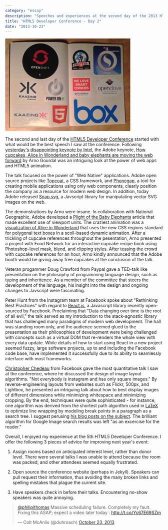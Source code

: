 ```yaml
---
category: "essay"
description: "Speeches and experiences at the second day of the 2013 HTML5 Developer Conference in San Francisco"
title: "HTML5 Developer Conference - Day 2"
date: "2013-10-23"
---
```

<img src="/images/html5Day2.jpg" alt="HTML5 Developer Conference Day 2" />

The second and last day of the [HTML5 Developer Conference](http://html5devconf.com/) started with what would be the best speech I saw at the conference. Following [yesterday's disappointing keynote by Intel](/html5-conference-day-2/), the Adobe keynote, [How cupcakes, Alice in Wonderland and baby elephants are moving the web forward](https://github.com/adobe-webplatform/html5devconf-2013) by Arno Gourdal was an intriguing look at the power of web apps and HTML5 animation. 

The talk focused on the power of "Web Native" applications. Adobe open source projects like [Topcoat](http://topcoat.io), a CSS framework, and [Phonegap](http://phonegap.com/), a tool for creating mobile applications using only web components, clearly position the company as a resource for modern web design. In addition, today Adobe released [Snap.svg](http://snapsvg.io/), a Javscript library for manipulating vector SVG images on the web. 

The demonstrations by Arno were insane. In collaboration with National Geographic, Adobe developed a [Plight of the Baby Elephants](http://adobe-webplatform.github.io/Demo-for-National-Geographic-Orphan-Elephants/) article that made excellent use of viewport units. The craziest animation was a [visualization of Alice in Wonderland](http://adobe-webplatform.github.io/Demo-for-Alice-s-Adventures-in-Wonderland/) that uses the new CSS regions standard for polygonal text boxes in a scoll-based dynamic animation. After a trickling of cupcake references throughout the pesentation, Arno presented a project with Food Network for an interactive cupcake recipe book using Photoshop-level mask, blend, and clipping styles. After teasing the crowd with cupcake references for an  hour, Arno kindly announced that the Adobe booth would be giving away free cupcakes at the conclusion of the talk. 

Veteran progammer Doug Crawford from Paypal gave a TED-talk like presentation on the philosophy of programming language design, such as typing and inheritence. As a member of the committee that steers the development of the language, his insight into the design and ongoing changes to  Javscript were fascinating. 

Peter Hunt from the Instagram team at Facebook spoke about "Rethinking Best Practices" with regard to [React.js](http://www.reactjs.com/), a Javascript library recently open-sourced by Facebook. Proclaiming that "Data changing over time is the root of all evil," the talk served as my introduction to the stack-agnostic library that has challenged many paradigms of modern web development. The hall was standing room only, and the audience seemed glued to the presentation as their philosophies of development were being challenged with concepts such as a virtual DOM that re-renders the whole view with every data update. While details of how to start using React in a new project seemed fuzzy, large software projects, up to and including the Facebook code base, have implemented it successfully due to its ability to seamlessly interface with most frameworks. 

[Christopher Chedeau](http://blog.vjeux.com/) from Facebook gave the most quantitative talk I saw at the conference, where he discussed the design of image layout algorithms. "Not everybody is instagram and has only square images." By reverse-engineering layouts from websites such as Flickr, 500px, and Lightbox, he presented an intriguing talk about how to best display images of different dimensions while minimizing whitespace and minimizing cropping. By the end, techniques were quite sophisticated - for instance, one algorithm was derived from the shortest path algorithm used in [LaTeX](http://en.wikipedia.org/wiki/LaTeX) to optimize line wrapping by modeling break points in a paragraph as a search tree. I suggest perusing [his blog posts on the subject](http://blog.vjeux.com/category/image). The brilliant algorithm for Google Image search results was left "as an excercise for the reader."

Overall, I enjoyed my experience at the 5th HTML5 Developer Conference. I offer the following 3 pieces of advice for improving next year's event:

1. Assign rooms based on anticipated interest level, rather than donor level. There were several talks I was unable to attend because the room was packed, and other attendees seemed equally frustrated.

2. Open source the conference website (perhaps in Jekyll). Speakers can pull request their information, thus avoiding the many broken links and spelling mistakes that plague the current site. 

3. Have speakers check in before their talks. Encountering no-show speakers was quite annoying. 

<blockquote class="twitter-tweet"><p><a href="https://twitter.com/philipithomas">@philipithomas</a> Massive scheduling failure. Completely my fault. Fixing this ASAP; expect a video later today : <a href="http://t.co/Yc67E69SZm">http://t.co/Yc67E69SZm</a></p>&mdash; Colt McAnlis (@duhroach) <a href="https://twitter.com/duhroach/statuses/393061965464997888">October 23, 2013</a></blockquote>
<script async src="//platform.twitter.com/widgets.js" charset="utf-8"></script>
